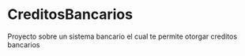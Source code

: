 # CreditosBancarios
Proyecto sobre un sistema bancario el cual te permite otorgar creditos bancarios

